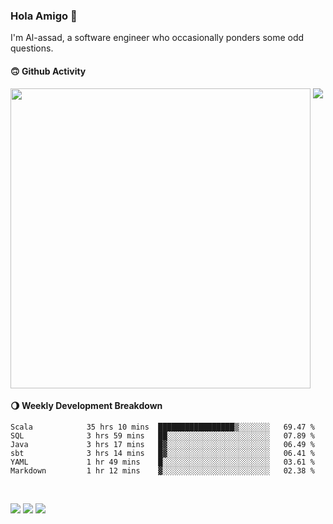 ### Hola Amigo 🤣   

I'm Al-assad, a software engineer who occasionally ponders some odd questions.  
 
#### 🙃 Github Activity 
<div>
  <img src="https://github-readme-stats.vercel.app/api?username=al-assad&show_icons=true" align="top" style="display: inline-block;" width="480"/>
  <img src="https://github-readme-stats.vercel.app/api/top-langs/?username=al-assad&hide=css,html&langs_count=8&layout=compact" align="top" style="display: inline-block;"/>
</div>

#### 🌖 Weekly Development Breakdown
<!--START_SECTION:waka-->

```text
Scala            35 hrs 10 mins  █████████████████▒░░░░░░░   69.47 %
SQL              3 hrs 59 mins   ██░░░░░░░░░░░░░░░░░░░░░░░   07.89 %
Java             3 hrs 17 mins   █▓░░░░░░░░░░░░░░░░░░░░░░░   06.49 %
sbt              3 hrs 14 mins   █▓░░░░░░░░░░░░░░░░░░░░░░░   06.41 %
YAML             1 hr 49 mins    █░░░░░░░░░░░░░░░░░░░░░░░░   03.61 %
Markdown         1 hr 12 mins    ▓░░░░░░░░░░░░░░░░░░░░░░░░   02.38 %
```

<!--END_SECTION:waka-->

<br>

<a href="https://twitter.com/Alassad_dev"><img src="https://img.shields.io/badge/Twitter-@Alassad__dev-blue?style=flat&logo=twitter" /></a>
<a href="https://t.me/alassad_dev"><img src="https://img.shields.io/badge/Telegram-@alassad__dev-orange?style=flat&logo=telegram" /></a>
<a href="https://al-assad.github.io"><img src="https://img.shields.io/badge/Blogs-Linying_Assad's_Blog-yellow?style=flat&logo=github" /></a>

